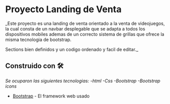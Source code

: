 # Proyecto Landing de Venta

_Este proyecto es una landing de venta orientado a la venta de videojuegos, la cual consta de un navbar desplegable que se adapta a todos los dispositivos mobiles ademas de un correcto sistema de grillas que ofrece la misma tecnologia de bootstrap.

Sections bien definidos y un codigo ordenado y facil de editar._

## Construido con 🛠️

_Se ocuparon las siguientes tecnologias:
-html
-Css
-Bootstrap
-Bootstrap icons_

* [Bootstrap](http://www.dropwizard.io/1.0.2/docs/](https://getbootstrap.com/docs/5.3/getting-started/introduction/)) - El framework web usado

